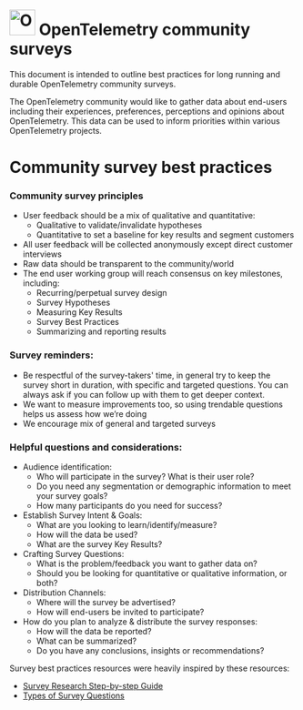 # <img src="https://opentelemetry.io/img/logos/opentelemetry-logo-nav.png" alt="OpenTelemetry Icon" width="45" height=""> OpenTelemetry community surveys
This document is intended to outline best practices for long running and durable OpenTelemetry community surveys. 

The OpenTelemetry community would like to gather data about end-users including their experiences, preferences, perceptions and opinions about OpenTelemetry. This data can be used to inform priorities within various OpenTelemetry projects.

# Community survey best practices

### Community survey principles
- User feedback should be a mix of qualitative and quantitative:
  - Qualitative to validate/invalidate hypotheses
  - Quantitative to set a baseline for key results and segment customers
- All user feedback will be collected anonymously except direct customer interviews
- Raw data should be transparent to the community/world
- The end user working group will reach consensus on key milestones, including:
  - Recurring/perpetual survey design
  - Survey Hypotheses
  - Measuring Key Results
  - Survey Best Practices
  - Summarizing and reporting results

### Survey reminders: 
- Be respectful of the survey-takers' time, in general try to keep the survey short in duration, with specific and targeted questions. You can always ask if you can follow up with them to get deeper context.
- We want to measure improvements too, so using trendable questions helps us assess how we’re doing 
- We encourage mix of general and targeted surveys

### Helpful questions and considerations: 

- Audience identification: 
   - Who will participate in the survey? What is their user role?
  - Do you need any segmentation or demographic information to meet your survey goals?
  - How many participants do you need for success? 
- Establish Survey Intent & Goals:
  - What are you looking to learn/identify/measure?
  - How will the data be used?
  - What are the survey Key Results?
- Crafting Survey Questions: 
  - What is the problem/feedback you want to gather data on?
  - Should you be looking for quantitative or qualitative information, or both?
- Distribution Channels: 
  - Where will the survey be advertised?
  - How will end-users be invited to participate? 
- How do you plan to analyze & distribute the survey responses: 
  - How will the data be reported? 
  - What can be summarized? 
  - Do you have any conclusions, insights or recommendations?

Survey best practices resources were heavily inspired by these resources: 

- [Survey Research Step-by-step Guide](https://www.scribbr.com/methodology/survey-research/)
- [Types of Survey Questions](https://www.smartsurvey.co.uk/survey-questions/types)
